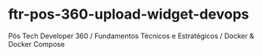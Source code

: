 # ftr-pos-360-upload-widget-devops
Pós Tech Developer 360 / Fundamentos Técnicos e Estratégicos / Docker &amp; Docker Compose
